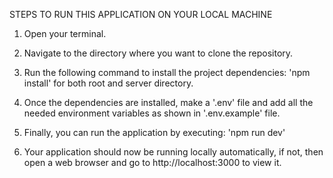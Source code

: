 STEPS TO RUN THIS APPLICATION ON YOUR LOCAL MACHINE

1. Open your terminal.

2. Navigate to the directory where you want to clone the repository.

3. Run the following command to install the project dependencies: 'npm install' for both root and server directory.

4. Once the dependencies are installed, make a '.env' file and add all the needed environment variables as shown in '.env.example' file.

5. Finally, you can run the application by executing: 'npm run dev'

6. Your application should now be running locally automatically, if not, then open a web browser and go to http://localhost:3000 to view it.
